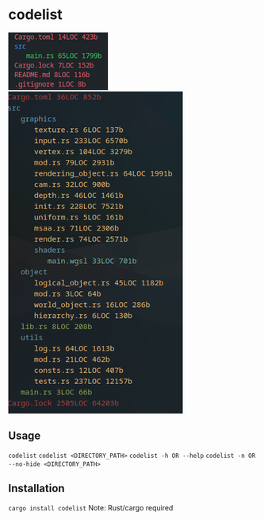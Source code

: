 # codelist
![Screenshot](screenshot0.png)
![Screenshot](screenshot1.png)

## Usage
`codelist`
`codelist <DIRECTORY_PATH>`
`codelist -h OR --help`
`codelist -n OR --no-hide <DIRECTORY_PATH>`

## Installation
`cargo install codelist`
Note: Rust/cargo required